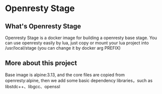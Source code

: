 # Openresty Stage

## What's Openresty Stage

Openresty Stage is a docker image for building a openresty base stage. You can use openresty easily by lua, just copy or mount your lua project into /usr/local/stage (you can change it by docker arg PREFIX)

## More about this project

Base image is alpine:3.13, and the core files are copied from openresty:alpine, then we add some basic dependency libraries，such as libstdc++、libgcc、openssl


